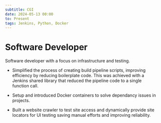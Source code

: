 ```yaml
---
subtitle: CGI
date: 2024-05-13 00:00
to: Present
tags: Jenkins, Python, Docker
---
```


# Software Developer

Software developer with a focus on infrastructure and testing.

- Simplified the process of creating build pipeline scripts, improving efficiency by reducing boilerplate code. This was achieved with a Jenkins shared library that reduced the pipeline code to a single function call.

- Setup and introduced Docker containers to solve dependancy issues in projects.

- Built a website crawler to test site access and dynamically provide site locators for UI testing saving manual efforts and improving reliability.
